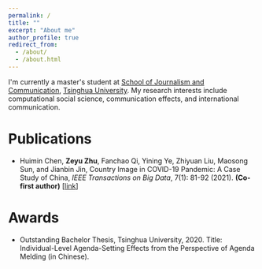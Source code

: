```yaml
---
permalink: /
title: ""
excerpt: "About me"
author_profile: true
redirect_from: 
  - /about/
  - /about.html
---
```


I'm currently a master's student at <a href="https://www.tsjc.tsinghua.edu.cn/" target="_blank" rel="noopener">School of Journalism and Communication</a>, <a href="https://www.tsinghua.edu.cn/" target="_blank" rel="noopener">Tsinghua University</a>. My research interests include computational social science, communication effects, and international communication.

# Publications

- Huimin Chen, **Zeyu Zhu**, Fanchao Qi, Yining Ye, Zhiyuan Liu, Maosong Sun, and Jianbin Jin, Country Image in COVID-19 Pandemic: A Case Study of China, _IEEE Transactions on Big Data_, 7(1): 81-92 (2021). **(Co-first author)** \[[link](https://doi.org/10.1109/TBDATA.2020.3023459)\]

# Awards

- Outstanding Bachelor Thesis, Tsinghua University, 2020. Title: Individual-Level Agenda-Setting Effects from the Perspective of Agenda Melding (in Chinese).
